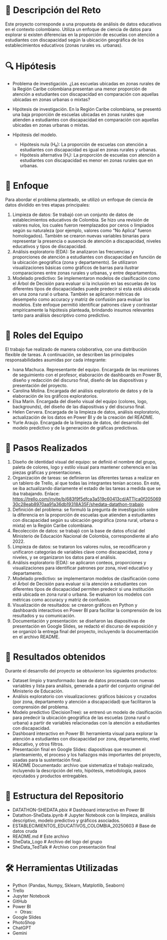 # 📌 Descripción del Reto
Este proyecto corresponde a una propuesta de análisis de datos educativos en el contexto colombiano. Utiliza un enfoque de ciencia de datos para explorar si existen diferencias en la proporción de escuelas con atención a estudiantes con discapacidad según la ubicación geográfica de los establecimientos educativos (zonas rurales vs. urbanas).


# 🔍 Hipótesis
- Problema de investigación.
¿Las escuelas ubicadas en zonas rurales de la Región Caribe colombiana presentan una menor proporción de atención a estudiantes con discapacidad en comparación con aquellas ubicadas en zonas urbanas o mixtas?

- Hipótesis de investigación.
En la Región Caribe colombiana, se presentó una baja proporción de escuelas ubicadas en zonas rurales que atienden a estudiantes con discapacidad en comparación con aquellas ubicadas en zonas urbanas o mixtas.

- Hipótesis del modelo.
    - Hipótesis nula (H₀): La proporción de escuelas con atención a estudiantes con discapacidad es igual en zonas rurales y urbanas.  
    - Hipótesis alternativa (H₁): La proporción de escuelas con atención a estudiantes con discapacidad es menor en zonas rurales que en urbanas.

# 🎯 Enfoque
Para abordar el problema planteado, se utilizó un enfoque de ciencia de datos dividido en tres etapas principales:
1. Limpieza de datos: Se trabajó con un conjunto de datos de establecimientos educativos de Colombia. Se hizo una revisión de valores nulos, los cuales fueron reemplazados por ceros o limpiados según su naturaleza (por ejemplo, valores como “No Aplica” fueron homologados). También se crearon nuevas variables binarias para representar la presencia o ausencia de atención a discapacidad, niveles educativos y tipos de discapacidad.
2. Análisis exploratorio (EDA): Se analizaron las frecuencias y proporciones de atención a estudiantes con discapacidad en función de la ubicación geográfica (zona y departamento). Se utilizaron visualizaciones básicas como gráficos de barras para ilustrar comparaciones entre zonas rurales y urbanas, y entre departamentos.
3. Modelado predictivo: Se implementaron modelos de clasificación como el Árbol de Decisión para evaluar si la inclusión en las escuelas de los diferentes tipos de discapacidades puede predecir si esta está ubicada en una zona rural o urbana. También se aplicaron métricas de desempeño como accuracy y matriz de confusión para evaluar los modelos.
Este enfoque permitió identificar patrones clave y contrastar empíricamente la hipótesis planteada, brindando insumos relevantes tanto para análisis descriptivo como predictivo.

# 👥 Roles del Equipo
El trabajo fue realizado de manera colaborativa, con una distribución flexible de tareas. A continuación, se describen las principales responsabilidades asumidas por cada integrante:
- Ivana Machuca. Representante del equipo. Encargada de las reuniones de seguimiento con el profesor, elaboración de dashboards en Power BI, diseño y redacción del discurso final, diseño de las diapositivas y presentación del proyecto.
- Carolina Molina. Encargada del análisis exploratorio de datos y de la elaboración de los gráficos exploratorios.
- Elsa Marín. Encargada del diseño visual del equipo (colores, logo, backgrounds), del diseño de las diapositivas y del discurso final.
- Helen Cervera. Encargada de la limpieza de datos, análisis exploratorio, actualización de los datos en Power BI y de la creación del README.
- Yurle Araujo. Encargada de la limpieza de datos, del desarrollo del modelo predictivo y de la generación de gráficas predictivas.

# 📝 Pasos Realizados
1. Diseño de identidad visual del equipo: se definió el nombre del grupo, paleta de colores, logo y estilo visual para mantener coherencia en las piezas gráficas y presentaciones.
2. Organización de tareas: se definieron las diferentes tareas a realizar en un tablero de Trello, al que todas las integrantes tenían acceso. En este, se iba actualizando diariamente el estado de las tareas a medida que se iba trabajando. Enlace: https://trello.com/invite/b/683f9f5dfca3a519c60413cd/ATTIca0f20506930c28eab8970aa91a36db19318A35F/shedata-datathon-trabajo 
3. Definición del problema: se formuló la pregunta de investigación sobre la diferencia en la proporción de escuelas que atienden a estudiantes con discapacidad según su ubicación geográfica (zona rural, urbana o mixta) en la Región Caribe colombiana.
4. Recolección de datos: se trabajó con la base de datos oficial del Ministerio de Educación Nacional de Colombia, correspondiente al año 2022.
5. Limpieza de datos: se trataron los valores nulos, se recodificaron y unificaron categorías de variables clave como discapacidad, zona y niveles, y se organizaron los datos para el análisis.
6. Análisis exploratorio (EDA): se aplicaron conteos, proporciones y visualizaciones para identificar patrones por zona, nivel educativo y departamento.
7. Modelado predictivo: se implementaron modelos de clasificación como el Árbol de Decisión para evaluar si la atención a estudiantes con diferentes tipos de discapacidad permiten predecir si una institución está ubicada en zona rural o urbana. Se evaluaron los modelos con métricas como accuracy y matriz de confusión.
8. Visualización de resultados: se crearon gráficos en Python y dashboards interactivos en Power BI para facilitar la comprensión de los resultados y su comunicación.
9. Documentación y presentación: se diseñaron las diapositivas de presentación en Google Slides, se redactó el discurso de exposición y se organizó la entrega final del proyecto, incluyendo la documentación en el archivo README.

# 🚀 Resultados obtenidos
Durante el desarrollo del proyecto se obtuvieron los siguientes productos:
- Dataset limpio y transformado: base de datos procesada con nuevas variables y lista para análisis, generada a partir del conjunto original del Ministerio de Educación.
- Análisis exploratorio con visualizaciones: gráficos básicos y cruzados (por zona, departamento y atención a discapacidad) que facilitaron la comprensión del problema.
- Modelo predictivo (DecisionTree): se entrenó un modelo de clasificación para predecir la ubicación geográfica de las escuelas (zona rural o urbana) a partir de variables relacionadas con la atención a estudiantes con discapacidad.
- Dashboard interactivo en Power BI: herramienta visual para explorar la atención a estudiantes con discapacidad por zona, departamento, nivel educativo, y otros filtros.
- Presentación final en Google Slides: diapositivas que resumen el planteamiento, el proceso y los hallazgos más importantes del proyecto, usadas para la sustentación final.
- README Documentado: archivo que sistematiza el trabajo realizado, incluyendo la descripción del reto, hipótesis, metodología, pasos ejecutados y productos entregables.

# 📂 Estructura del Repositorio
- DATATHON-SHEDATA.pbix                                 # Dashboard interactivo en Power BI
- Datathon-SheData.ipynb                                # Jupyter Notebook con la limpieza, análisis descriptivo, modelo predictivo y gráficos asociados.
- ESTABLECIMIENTOS_EDUCATIVOS_COLOMBIA_20250603         # Base de datos cruda
- README.md                                             # Este archivo
- SheData_Logo                                          # Archivo del logo del grupo 
- SheData_TedTalk                                       # Archivo con presentación final

# 🛠 Herramientas Utilizadas
- Python (Pandas, Numpy, Sklearn, Matplotlib, Seaborn)
- Trello
- Jupyter Notebook
- GitHub
- Power BI
   - Otras:
- Google Slides
- PhotoShop
- ChatGPT
- Gemini
